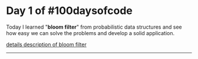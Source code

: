 # Day 1 of #100daysofcode
 Today I learned "**bloom filter**" from probabilistic data structures and see how easy we can solve the problems and develop a solid application.
 
[details description of bloom filter](https://gurditsingh.github.io/blog/2021/02/08/bloom-filter.html "details description of bloom filter")

------------


